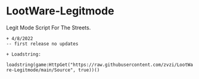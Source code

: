 # LootWare-Legitmode
Legit Mode Script For The Streets.

```
+ 4/8/2022
-- first release no updates
```
```
+ Loadstring:
```
`loadstring(game:HttpGet("https://raw.githubusercontent.com/zvzi/LootWare-Legitmode/main/Source", true))()`
